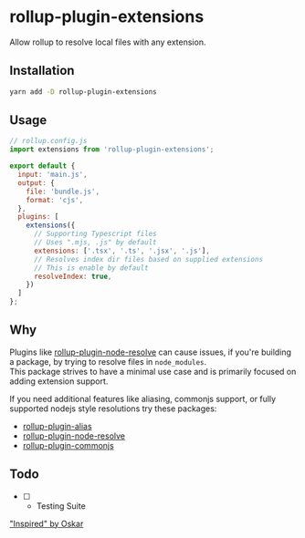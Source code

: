 # rollup-plugin-extensions

Allow rollup to resolve local files with any extension.


## Installation
```sh
yarn add -D rollup-plugin-extensions
```

## Usage

```js
// rollup.config.js
import extensions from 'rollup-plugin-extensions';

export default {
  input: 'main.js',
  output: {
    file: 'bundle.js',
    format: 'cjs',
  },
  plugins: [
    extensions({
      // Supporting Typescript files
      // Uses ".mjs, .js" by default
      extensions: ['.tsx', '.ts', '.jsx', '.js'],
      // Resolves index dir files based on supplied extensions
      // This is enable by default
      resolveIndex: true,
    })
  ]
};
```

## Why
Plugins like [rollup-plugin-node-resolve](https://github.com/rollup/rollup-plugin-node-resolve) can cause issues, if you're building a package, by trying to resolve files in `node_modules`.  
This package strives to have a minimal use case and is primarily focused on adding extension support.  

If you need additional features like aliasing, commonjs support, or fully supported nodejs style resolutions try these packages:

* [rollup-plugin-alias](https://github.com/rollup/rollup-plugin-alias)
* [rollup-plugin-node-resolve](https://github.com/rollup/rollup-plugin-node-resolve)
* [rollup-plugin-commonjs](https://github.com/rollup/rollup-plugin-commonjs)


## Todo

- [ ] - Testing Suite


["Inspired" by Oskar](https://github.com/rollup/rollup/issues/1052#issuecomment-260068521)
